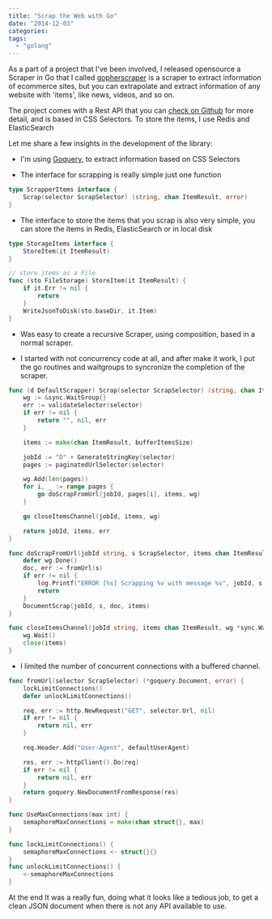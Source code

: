 ```yaml
---
title: "Scrap the Web with Go"
date: "2014-12-03"
categories:
tags:
  - "golang"
---
```


As a part of a project that I've been involved, I released opensource a Scraper in Go that I called [gopherscraper](https://github.com/dahernan/gopherscraper) is a scraper to extract information of ecommerce sites, but you can extrapolate and extract information of any website with 'items', like news, videos, and so on.

The project comes with a Rest API that you can [check on Github](https://github.com/dahernan/gopherscraper) for more detail, and is based in CSS Selectors.
To store the items, I use Redis and ElasticSearch

Let me share a few insights in the development of the library:

* I'm using [Goquery](https://github.com/PuerkitoBio/goquery), to extract information based on CSS Selectors

* The interface for scrapping is really simple just one function

```go
type ScrapperItems interface {
	Scrap(selector ScrapSelector) (string, chan ItemResult, error)
}
```

* The interface to store the items that you scrap is also very simple, you can store the items in Redis, ElasticSearch or in local disk

```go
type StorageItems interface {
	StoreItem(it ItemResult)
}

// store items as a File
func (sto FileStorage) StoreItem(it ItemResult) {
	if it.Err != nil {
		return
	}
	WriteJsonToDisk(sto.baseDir, it.Item)
}
```

* Was easy to create a recursive Scraper, using composition, based in a normal scraper.

* I started with not concurrency code at all, and after make it work, I put the go routines and waitgroups to syncronize the completion of the scraper.

```go
func (d DefaultScrapper) Scrap(selector ScrapSelector) (string, chan ItemResult, error) {
	wg := &sync.WaitGroup{}
	err := validateSelector(selector)
	if err != nil {
		return "", nil, err
	}

	items := make(chan ItemResult, bufferItemsSize)

	jobId := "D" + GenerateStringKey(selector)
	pages := paginatedUrlSelector(selector)

	wg.Add(len(pages))
	for i, _ := range pages {
		go doScrapFromUrl(jobId, pages[i], items, wg)
	}

	go closeItemsChannel(jobId, items, wg)

	return jobId, items, err
}

func doScrapFromUrl(jobId string, s ScrapSelector, items chan ItemResult, wg *sync.WaitGroup) {
	defer wg.Done()
	doc, err := fromUrl(s)
	if err != nil {
		log.Printf("ERROR [%s] Scrapping %v with message %v", jobId, s.Url, err.Error())
		return
	}
	DocumentScrap(jobId, s, doc, items)
}

func closeItemsChannel(jobId string, items chan ItemResult, wg *sync.WaitGroup) {
	wg.Wait()
	close(items)
}
```

* I limited the number of concurrent connections with a buffered channel.

```go
func fromUrl(selector ScrapSelector) (*goquery.Document, error) {
	lockLimitConnections()
	defer unlockLimitConnections()

	req, err := http.NewRequest("GET", selector.Url, nil)
	if err != nil {
		return nil, err
	}

	req.Header.Add("User-Agent", defaultUserAgent)

	res, err := httpClient().Do(req)
	if err != nil {
		return nil, err
	}
	return goquery.NewDocumentFromResponse(res)
}

func UseMaxConnections(max int) {
	semaphoreMaxConnections = make(chan struct{}, max)
}

func lockLimitConnections() {
	semaphoreMaxConnections <- struct{}{}
}
func unlockLimitConnections() {
	<-semaphoreMaxConnections
} 
```

At the end It was a really fun, doing what it looks like a tedious job, to get a clean JSON document when there is not any API available to use.

